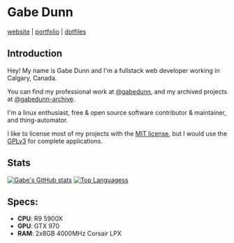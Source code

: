# Gabe Dunn
[website](https://gabedunn.dev) | [portfolio](https://gabedunn.dev/projects) | [dotfiles](https://github.com/redxtech/dotfiles)

## Introduction
Hey! My name is Gabe Dunn and I'm a fullstack web developer working in Calgary, Canada.

You can find my professional work at [@gabedunn](https://github.com/gabedunn), and my archived projects
at [@gabedunn-archive](https://github.com/gabedunn-archive).

I'm a linux enthusiast, free & open source software contributor & maintainer, and thing-automator.

I like to license most of my projects with the [MIT license](https://choosealicense.com/licenses/mit/),
but I would use the [GPLv3](https://choosealicense.com/licenses/gpl-3.0/) for complete applications.

## Stats
[![Gabe's GitHub stats](https://github-readme-stats.vercel.app/api?username=redxtech&layout=compact&show_icons=true&theme=onedark)](https://github.com/redxtech)
[![Top Languagess](https://github-readme-stats.vercel.app/api/top-langs/?username=redxtech&layout=compact&theme=onedark)](https://github.com/anuraghazra/github-readme-stats)

## Specs:
- **CPU**: R9 5900X
- **GPU**: GTX 970
- **RAM**: 2x8GB 4000MHz Corsair LPX
